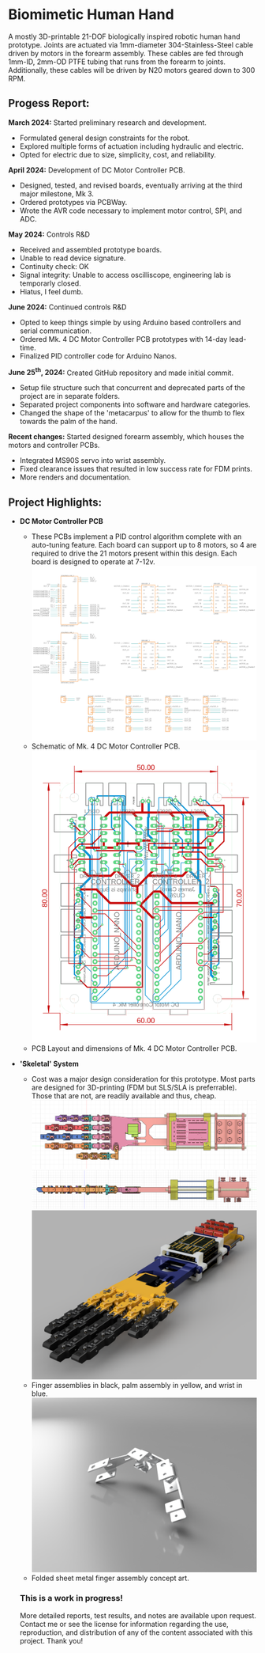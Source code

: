 # Biomimetic Human Hand
A mostly 3D-printable 21-DOF biologically inspired robotic human hand prototype.
Joints are actuated via 1mm-diameter 304-Stainless-Steel cable driven by motors in the forearm assembly. These cables are fed through 1mm-ID, 2mm-OD PTFE tubing that runs from the forearm to joints. Additionally, these cables will be driven by N20 motors geared down to 300 RPM.

## Progess Report:
**March 2024:** Started preliminary research and development. 
- Formulated general design constraints for the robot.
- Explored multiple forms of actuation including hydraulic and electric.
- Opted for electric due to size, simplicity, cost, and reliability.

**April 2024:** Development of DC Motor Controller PCB.
- Designed, tested, and revised boards, eventually arriving at the third major milestone, Mk 3. 
- Ordered prototypes via PCBWay.
- Wrote the AVR code necessary to implement motor control, SPI, and ADC.

**May 2024:** Controls R&D
- Received and assembled prototype boards.
- Unable to read device signature.
- Continuity check: OK
- Signal integrity: Unable to access oscilliscope, engineering lab is temporarly closed.
- Hiatus, I feel dumb.

**June 2024:** Continued controls R&D
- Opted to keep things simple by using Arduino based controllers and serial communication.
- Ordered Mk. 4 DC Motor Controller PCB prototypes with 14-day lead-time. 
- Finalized PID controller code for Arduino Nanos. 

**June 25<sup>th</sup>, 2024:** Created GitHub repository and made initial commit.
- Setup file structure such that concurrent and deprecated parts of the project are in separate folders.
- Separated project components into software and hardware categories.
- Changed the shape of the 'metacarpus' to allow for the thumb to flex towards the palm of the hand. 

**Recent changes:** Started designed forearm assembly, which houses the motors and controller PCBs. 
- Integrated MS90S servo into wrist assembly. 
- Fixed clearance issues that resulted in low success rate for FDM prints.
- More renders and documentation. 

## Project Highlights:
- **DC Motor Controller PCB** 
  - These PCBs implement a PID control algorithm complete with an auto-tuning feature. Each board can support up to 8 motors, so 4 are required to drive the 21 motors present within this design. Each board is designed to operate at 7-12v.
  ![Mk. 4 Schematic](/Designs/Concurrent/DC%20Motor%20Controller/Mk4/Schematic.png)
  - Schematic of Mk. 4 DC Motor Controller PCB. 
  ![Mk. 4 Board Layout](/Designs/Concurrent/DC%20Motor%20Controller/Mk4/Board%20Layout.png)
  - PCB Layout and dimensions of Mk. 4 DC Motor Controller PCB. 

- **'Skeletal' System** 
  - Cost was a major design consideration for this prototype. Most parts are designed for 3D-printing (FDM but SLS/SLA is preferrable). Those that are not, are readily available and thus, cheap. 
  ![WIP: Forearm Assembly, Top](/Renders/assembly%20guide%20top.png)
  ![WIP: Forearm Assembly, Right](/Renders/assembly_guide_right.png)
  ![WIP: Forearm Assembly, Render](/Renders/Phalanx_Assembly_2024-Jun-28_02-02-48AM-000_CustomizedView21154948335_png.png)
  - Finger assemblies in black, palm assembly in yellow, and wrist in blue.
  ![Concept Art: Production at scale](/Renders/Sheet%20Metal%20Phalanx%20-%20Concept%20Art%20for%20Mk2.png)
  - Folded sheet metal finger assembly concept art.

  ### This is a work in progress!
  More detailed reports, test results, and notes are available upon request. Contact me or see the license for information regarding the use, reproduction, and distribution of any of the content associated with this project. Thank you!
